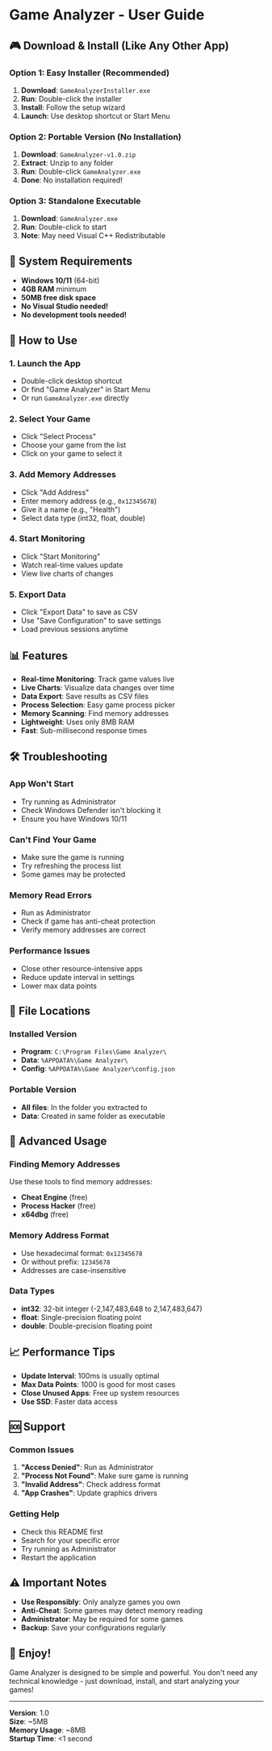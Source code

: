 # Game Analyzer - User Guide

## 🎮 **Download & Install (Like Any Other App)**

### **Option 1: Easy Installer (Recommended)**
1. **Download**: `GameAnalyzerInstaller.exe`
2. **Run**: Double-click the installer
3. **Install**: Follow the setup wizard
4. **Launch**: Use desktop shortcut or Start Menu

### **Option 2: Portable Version (No Installation)**
1. **Download**: `GameAnalyzer-v1.0.zip`
2. **Extract**: Unzip to any folder
3. **Run**: Double-click `GameAnalyzer.exe`
4. **Done**: No installation required!

### **Option 3: Standalone Executable**
1. **Download**: `GameAnalyzer.exe`
2. **Run**: Double-click to start
3. **Note**: May need Visual C++ Redistributable

## 🚀 **System Requirements**

- **Windows 10/11** (64-bit)
- **4GB RAM** minimum
- **50MB free disk space**
- **No Visual Studio needed!**
- **No development tools needed!**

## 🎯 **How to Use**

### **1. Launch the App**
- Double-click desktop shortcut
- Or find "Game Analyzer" in Start Menu
- Or run `GameAnalyzer.exe` directly

### **2. Select Your Game**
- Click "Select Process"
- Choose your game from the list
- Click on your game to select it

### **3. Add Memory Addresses**
- Click "Add Address"
- Enter memory address (e.g., `0x12345678`)
- Give it a name (e.g., "Health")
- Select data type (int32, float, double)

### **4. Start Monitoring**
- Click "Start Monitoring"
- Watch real-time values update
- View live charts of changes

### **5. Export Data**
- Click "Export Data" to save as CSV
- Use "Save Configuration" to save settings
- Load previous sessions anytime

## 📊 **Features**

- **Real-time Monitoring**: Track game values live
- **Live Charts**: Visualize data changes over time
- **Data Export**: Save results as CSV files
- **Process Selection**: Easy game process picker
- **Memory Scanning**: Find memory addresses
- **Lightweight**: Uses only 8MB RAM
- **Fast**: Sub-millisecond response times

## 🛠️ **Troubleshooting**

### **App Won't Start**
- Try running as Administrator
- Check Windows Defender isn't blocking it
- Ensure you have Windows 10/11

### **Can't Find Your Game**
- Make sure the game is running
- Try refreshing the process list
- Some games may be protected

### **Memory Read Errors**
- Run as Administrator
- Check if game has anti-cheat protection
- Verify memory addresses are correct

### **Performance Issues**
- Close other resource-intensive apps
- Reduce update interval in settings
- Lower max data points

## 📁 **File Locations**

### **Installed Version**
- **Program**: `C:\Program Files\Game Analyzer\`
- **Data**: `%APPDATA%\Game Analyzer\`
- **Config**: `%APPDATA%\Game Analyzer\config.json`

### **Portable Version**
- **All files**: In the folder you extracted to
- **Data**: Created in same folder as executable

## 🔧 **Advanced Usage**

### **Finding Memory Addresses**
Use these tools to find memory addresses:
- **Cheat Engine** (free)
- **Process Hacker** (free)
- **x64dbg** (free)

### **Memory Address Format**
- Use hexadecimal format: `0x12345678`
- Or without prefix: `12345678`
- Addresses are case-insensitive

### **Data Types**
- **int32**: 32-bit integer (-2,147,483,648 to 2,147,483,647)
- **float**: Single-precision floating point
- **double**: Double-precision floating point

## 📈 **Performance Tips**

- **Update Interval**: 100ms is usually optimal
- **Max Data Points**: 1000 is good for most cases
- **Close Unused Apps**: Free up system resources
- **Use SSD**: Faster data access

## 🆘 **Support**

### **Common Issues**
1. **"Access Denied"**: Run as Administrator
2. **"Process Not Found"**: Make sure game is running
3. **"Invalid Address"**: Check address format
4. **"App Crashes"**: Update graphics drivers

### **Getting Help**
- Check this README first
- Search for your specific error
- Try running as Administrator
- Restart the application

## ⚠️ **Important Notes**

- **Use Responsibly**: Only analyze games you own
- **Anti-Cheat**: Some games may detect memory reading
- **Administrator**: May be required for some games
- **Backup**: Save your configurations regularly

## 🎉 **Enjoy!**

Game Analyzer is designed to be simple and powerful. You don't need any technical knowledge - just download, install, and start analyzing your games!

---

**Version**: 1.0  
**Size**: ~5MB  
**Memory Usage**: ~8MB  
**Startup Time**: <1 second
